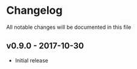 # Changelog

All notable changes will be documented in this file

## v0.9.0 - 2017-10-30
- Initial release